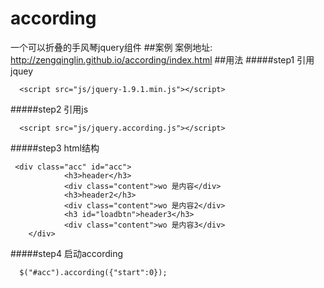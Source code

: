 # according
一个可以折叠的手风琴jquery组件
##案例
案例地址: http://zengqinglin.github.io/according/index.html
##用法
#####step1
引用jquey
```
  <script src="js/jquery-1.9.1.min.js"></script>
```
#####step2
引用js
```
  <script src="js/jquery.according.js"></script>
```
#####step3
  html结构
```
 <div class="acc" id="acc">
			<h3>header</h3>
			<div class="content">wo 是内容</div>
			<h3>header2</h3>
			<div class="content">wo 是内容2</div>
			<h3 id="loadbtn">header3</h3>
			<div class="content">wo 是内容3</div>
	</div>
```
#####step4
启动according
```
  $("#acc").according({"start":0});
```
